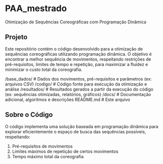 # PAA_mestrado
Otimização de Sequências Coreográficas com Programação Dinâmica

## Projeto
Este repositório contém o código desenvolvido para a otimização de sequências coreográficas utilizando programação dinâmica. O objetivo é encontrar a melhor sequência de movimentos, respeitando restrições de pré-requisitos, limites de tempo e repetição, para maximizar a fluidez e minimizar o custo total da coreografia.

/base_dados/           # Dados dos movimentos, pré-requisitos e parâmetros (ex: arquivos CSV)
/codigo/               # Código fonte para execução da otimização e análise
/resultados/           # Resultados gerados a partir da execução do código (ex: sequências otimizadas, relatórios, gráficos)
/docs/                 # Documentação adicional, algoritmos e descrições
README.md              # Este arquivo

## Sobre o Código
O código implementa uma solução baseada em programação dinâmica para explorar eficientemente o espaço de busca das sequências possíveis, respeitando:
1. Pré-requisitos de movimentos
2. Limites máximos de repetição de certos movimentos
3. Tempo máximo total da coreografia

